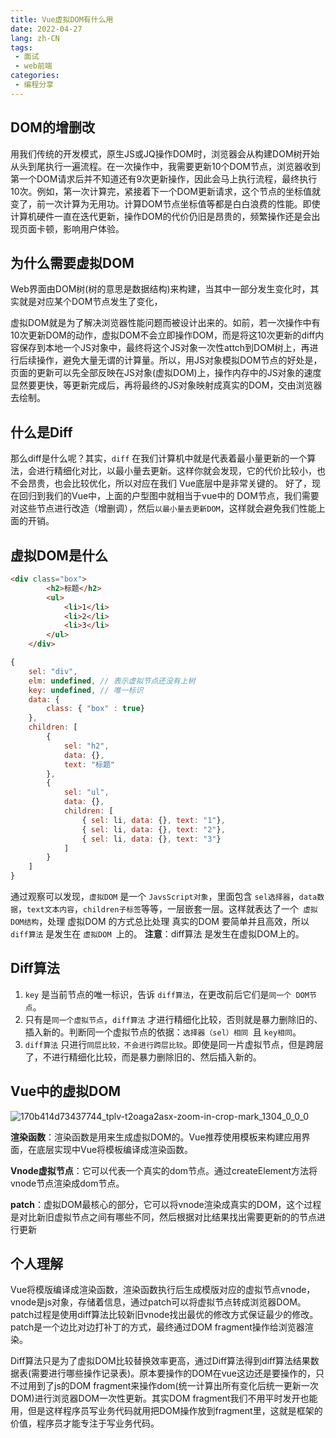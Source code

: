 ```yaml
---
title: Vue虚拟DOM有什么用
date: 2022-04-27
lang: zh-CN
tags:
 - 面试
 - web前端
categories:
 - 编程分享
---
```



## DOM的增删改

用我们传统的开发模式，原生JS或JQ操作DOM时，浏览器会从构建DOM树开始从头到尾执行一遍流程。在一次操作中，我需要更新10个DOM节点，浏览器收到第一个DOM请求后并不知道还有9次更新操作，因此会马上执行流程，最终执行10次。例如，第一次计算完，紧接着下一个DOM更新请求，这个节点的坐标值就变了，前一次计算为无用功。计算DOM节点坐标值等都是白白浪费的性能。即使计算机硬件一直在迭代更新，操作DOM的代价仍旧是昂贵的，频繁操作还是会出现页面卡顿，影响用户体验。

## 为什么需要虚拟DOM

Web界面由DOM树(树的意思是数据结构)来构建，当其中一部分发生变化时，其实就是对应某个DOM节点发生了变化，

虚拟DOM就是为了解决浏览器性能问题而被设计出来的。如前，若一次操作中有10次更新DOM的动作，虚拟DOM不会立即操作DOM，而是将这10次更新的diff内容保存到本地一个JS对象中，最终将这个JS对象一次性attch到DOM树上，再进行后续操作，避免大量无谓的计算量。所以，用JS对象模拟DOM节点的好处是，页面的更新可以先全部反映在JS对象(虚拟DOM)上，操作内存中的JS对象的速度显然要更快，等更新完成后，再将最终的JS对象映射成真实的DOM，交由浏览器去绘制。

## 什么是Diff

那么diff是什么呢？其实，`diff` 在我们计算机中就是代表着最小量更新的一个算法，会进行精细化对比，以最小量去更新。这样你就会发现，它的代价比较小，也不会昂贵，也会比较优化，所以对应在我们 Vue底层中是非常关键的。
好了，现在回归到我们的Vue中，上面的户型图中就相当于vue中的 DOM节点，我们需要对这些节点进行改造（增删调），然后`以最小量去更新DOM`，这样就会避免我们性能上面的开销。



## 虚拟DOM是什么

```html
<div class="box">
        <h2>标题</h2>
        <ul>
            <li>1</li>
            <li>2</li>
            <li>3</li>
        </ul>
    </div>
```

```js
{
    sel: "div",
    elm: undefined, // 表示虚拟节点还没有上树
    key: undefined, // 唯一标识
    data: {
        class: { "box" : true}
    },
    children: [
        {
            sel: "h2",
            data: {},
            text: "标题"
        },
        {
            sel: "ul",
            data: {},
            children: [
                { sel: li, data: {}, text: "1"},
                { sel: li, data: {}, text: "2"},
                { sel: li, data: {}, text: "3"}
            ]
        }
    ]
}

```

通过观察可以发现，`虚拟DOM` 是一个 `JavsScript对象`，里面包含 `sel选择器`，`data数据`，`text文本内容`，`children子标签`等等，一层嵌套一层。这样就表达了一个` 虚拟DOM结构`，处理 虚拟DOM 的方式总比处理 真实的DOM 要简单并且高效，所以 `diff算法` 是发生在 `虚拟DOM `上的。
**注意**：diff算法 是发生在虚拟DOM上的。

## Diff算法



1. `key` 是当前节点的唯一标识，告诉 `diff算法`，在更改前后它们是`同一个 DOM节点`。
2. 只有是`同一个虚拟节点`，`diff算法` 才进行精细化比较，否则就是暴力删除旧的、插入新的。判断同一个虚拟节点的依据：`选择器（sel）相同 `且 `key相同`。
3. `diff算法` 只进行`同层比较，不会进行跨层比较`。即使是同一片虚拟节点，但是跨层了，不进行精细化比较，而是暴力删除旧的、然后插入新的。

## Vue中的虚拟DOM

![170b414d73437744_tplv-t2oaga2asx-zoom-in-crop-mark_1304_0_0_0](https://picbed-1301961859.cos.ap-chengdu.myqcloud.com/uPic/170b414d73437744_tplv-t2oaga2asx-zoom-in-crop-mark_1304_0_0_0.webp)

**渲染函数**：渲染函数是用来生成虚拟DOM的。Vue推荐使用模板来构建应用界面，在底层实现中Vue将模板编译成渲染函数。

**Vnode虚拟节点**：它可以代表一个真实的dom节点。通过createElement方法将vnode节点渲染成dom节点。

**patch**：虚拟DOM最核心的部分，它可以将vnode渲染成真实的DOM，这个过程是对比新旧虚拟节点之间有哪些不同，然后根据对比结果找出需要更新的的节点进行更新

## 个人理解

Vue将模版编译成渲染函数，渲染函数执行后生成模版对应的虚拟节点vnode，vnode是js对象，存储着信息，通过patch可以将虚拟节点转成浏览器DOM。patch过程是使用diff算法比较新旧vnode找出最优的修改方式保证最少的修改。patch是一个边比对边打补丁的方式，最终通过DOM fragment操作给浏览器渲染。

Diff算法只是为了虚拟DOM比较替换效率更高，通过Diff算法得到diff算法结果数据表(需要进行哪些操作记录表)。原本要操作的DOM在vue这边还是要操作的，只不过用到了js的DOM fragment来操作dom(统一计算出所有变化后统一更新一次DOM)进行浏览器DOM一次性更新。其实DOM fragment我们不用平时发开也能用，但是这样程序员写业务代码就用把DOM操作放到fragment里，这就是框架的价值，程序员才能专注于写业务代码。
